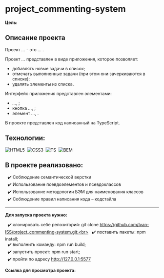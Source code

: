 # project_commenting-system

**Цель:** 

## Описание проекта
Проект *...* - это ... .<br>

Проект *...* представлен в виде приложения, которое позволяет:
- добавлять новые задачи в список;
- отмечать выполненные задачи (при этом они зачеркиваются в списке);
- удалять элементы из списка.<br>

Интерфейс приложения представлен элементами:
- *...*, ;
- кнопка *...*, ;
- элемент *...*, .<br>

В проекте представлен код написанный на TypeScript.

## Технологии:
<img src="https://img.shields.io/badge/HTML5-red?logo=html5&logoColor=white" alt="HTML5"/>&nbsp;
<img src="https://img.shields.io/badge/CSS3-blue?logo=css3&logoColor=white" alt="CSS3"/>&nbsp;
<img src="https://img.shields.io/badge/-TypeScript-blue?logo=typescript&logoColor=white" alt="TS"/>&nbsp;
<img src="https://img.shields.io/badge/BEM-18d0ff?logo=bem&logoColor=white" alt="BEM"/>&nbsp;

## В проекте реализовано:
&nbsp; :heavy_check_mark: Соблюдение семантической верстки<br>
&nbsp; :heavy_check_mark: Использование псевдоэлементов и псевдоклассов<br>
&nbsp; :heavy_check_mark: Использование методологии БЭМ для наименования классов<br>
&nbsp; :heavy_check_mark: Соблюдение правил написания кода – кодстайла<br>

---

**Для запуска проекта нужно:**

&nbsp; :heavy_check_mark: клонировать себе репозиторий: git clone https://github.com/Ivan-ISS/project_commenting-system.git;<br>
&nbsp; :heavy_check_mark: поставить пакеты: npm install;<br>
&nbsp; :heavy_check_mark: выполнить команду: npm run build;<br>
&nbsp; :heavy_check_mark: запустить проект: npm run start;<br>
&nbsp; :heavy_check_mark: пройти по адресу http://127.0.0.1:5577

**Ссылка для просмотра проекта:** 